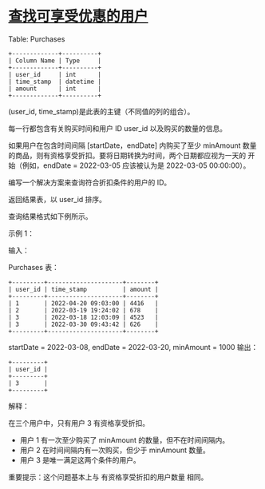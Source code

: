 #   [查找可享受优惠的用户](https://leetcode.cn/problems/the-users-that-are-eligible-for-discount)

Table: Purchases
```
+-------------+----------+
| Column Name | Type     |
+-------------+----------+
| user_id     | int      |
| time_stamp  | datetime |
| amount      | int      |
+-------------+----------+
```
(user_id, time_stamp)是此表的主键（不同值的列的组合）。

每一行都包含有关购买时间和用户 ID user_id 以及购买的数量的信息。

如果用户在包含时间间隔 [startDate，endDate] 内购买了至少 minAmount 数量的商品，则有资格享受折扣。要将日期转换为时间，两个日期都应视为一天的 开始（例如，endDate = 2022-03-05 应该被认为是 2022-03-05 00:00:00）。

编写一个解决方案来查询符合折扣条件的用户的 ID。

返回结果表，以 user_id 排序。

查询结果格式如下例所示。

示例 1：

输入：

Purchases 表：
```
+---------+---------------------+--------+
| user_id | time_stamp          | amount |
+---------+---------------------+--------+
| 1       | 2022-04-20 09:03:00 | 4416   |
| 2       | 2022-03-19 19:24:02 | 678    |
| 3       | 2022-03-18 12:03:09 | 4523   |
| 3       | 2022-03-30 09:43:42 | 626    |
+---------+---------------------+--------+
```
startDate = 2022-03-08, endDate = 2022-03-20, minAmount = 1000
输出：
```
+---------+
| user_id |
+---------+
| 3       |
+---------+
```
解释：

在三个用户中，只有用户 3 有资格享受折扣。

- 用户 1 有一次至少购买了 minAmount 的数量，但不在时间间隔内。
- 用户 2 在时间间隔内有一次购买，但少于 minAmount 数量。
- 用户 3 是唯一满足这两个条件的用户。

重要提示：这个问题基本上与 有资格享受折扣的用户数量 相同。